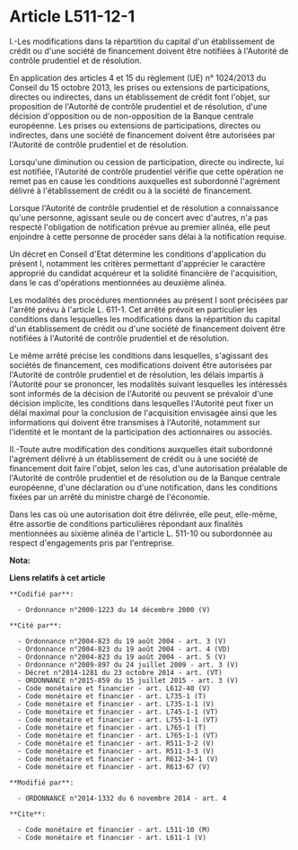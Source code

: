 # Article L511-12-1

I.-Les modifications dans la répartition du capital d'un établissement de crédit ou d'une société de financement doivent être
notifiées à l'Autorité de contrôle prudentiel et de résolution. 

En application des articles 4 et 15 du règlement (UE) n° 1024/2013 du Conseil du 15 octobre 2013, les prises ou extensions de
participations, directes ou indirectes, dans un établissement de crédit font l'objet, sur proposition de l'Autorité de
contrôle prudentiel et de résolution, d'une décision d'opposition ou de non-opposition de la Banque centrale européenne. Les
prises ou extensions de participations, directes ou indirectes, dans une société de financement doivent être autorisées par
l'Autorité de contrôle prudentiel et de résolution. 

Lorsqu'une diminution ou cession de participation, directe ou indirecte, lui est notifiée, l'Autorité de contrôle prudentiel
vérifie que cette opération ne remet pas en cause les conditions auxquelles est subordonné l'agrément délivré à
l'établissement de crédit ou à la société de financement. 

Lorsque l'Autorité de contrôle prudentiel et de résolution a connaissance qu'une personne, agissant seule ou de concert avec
d'autres, n'a pas respecté l'obligation de notification prévue au premier alinéa, elle peut enjoindre à cette personne de
procéder sans délai à la notification requise. 

Un décret en Conseil d'Etat détermine les conditions d'application du présent I, notamment les critères permettant
d'apprécier le caractère approprié du candidat acquéreur et la solidité financière de l'acquisition, dans le cas d'opérations
mentionnées au deuxième alinéa. 

Les modalités des procédures mentionnées au présent I sont précisées par l'arrêté prévu à l'article L. 611-1. Cet arrêté
prévoit en particulier les conditions dans lesquelles les modifications dans la répartition du capital d'un établissement de
crédit ou d'une société de financement doivent être notifiées à l'Autorité de contrôle prudentiel et de résolution. 

Le même arrêté précise les conditions dans lesquelles, s'agissant des sociétés de financement, ces modifications doivent être
autorisées par l'Autorité de contrôle prudentiel et de résolution, les délais impartis à l'Autorité pour se prononcer, les
modalités suivant lesquelles les intéressés sont informés de la décision de l'Autorité ou peuvent se prévaloir d'une décision
implicite, les conditions dans lesquelles l'Autorité peut fixer un délai maximal pour la conclusion de l'acquisition
envisagée ainsi que les informations qui doivent être transmises à l'Autorité, notamment sur l'identité et le montant de la
participation des actionnaires ou associés. 

II.-Toute autre modification des conditions auxquelles était subordonné l'agrément délivré à un établissement de crédit ou à
une société de financement doit faire l'objet, selon les cas, d'une autorisation préalable de l'Autorité de contrôle
prudentiel et de résolution ou de la Banque centrale européenne, d'une déclaration ou d'une notification, dans les conditions
fixées par un arrêté du ministre chargé de l'économie. 

Dans les cas où une autorisation doit être délivrée, elle peut, elle-même, être assortie de conditions particulières
répondant aux finalités mentionnées au sixième alinéa de l'article L. 511-10 ou subordonnée au respect d'engagements pris par
l'entreprise.

**Nota:**



**Liens relatifs à cet article**

	**Codifié par**:

	  - Ordonnance n°2000-1223 du 14 décembre 2000 (V)

	**Cité par**:

	  - Ordonnance n°2004-823 du 19 août 2004 - art. 3 (V)
	  - Ordonnance n°2004-823 du 19 août 2004 - art. 4 (VD)
	  - Ordonnance n°2004-823 du 19 août 2004 - art. 5 (V)
	  - Ordonnance n°2009-897 du 24 juillet 2009 - art. 3 (V)
	  - Décret n°2014-1281 du 23 octobre 2014 - art. (VT)
	  - ORDONNANCE n°2015-859 du 15 juillet 2015 - art. 3 (V)
	  - Code monétaire et financier - art. L612-40 (V)
	  - Code monétaire et financier - art. L735-1 (T)
	  - Code monétaire et financier - art. L735-1-1 (V)
	  - Code monétaire et financier - art. L745-1-1 (VT)
	  - Code monétaire et financier - art. L755-1-1 (VT)
	  - Code monétaire et financier - art. L765-1 (T)
	  - Code monétaire et financier - art. L765-1-1 (VT)
	  - Code monétaire et financier - art. R511-3-2 (V)
	  - Code monétaire et financier - art. R511-3-3 (V)
	  - Code monétaire et financier - art. R612-34-1 (V)
	  - Code monétaire et financier - art. R613-67 (V)

	**Modifié par**:

	  - ORDONNANCE n°2014-1332 du 6 novembre 2014 - art. 4

	**Cite**:

	  - Code monétaire et financier - art. L511-10 (M)
	  - Code monétaire et financier - art. L611-1 (V)
